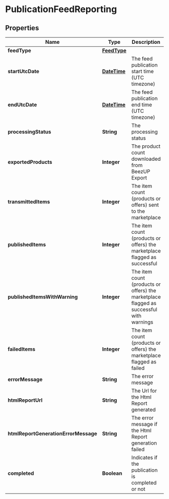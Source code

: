 
# PublicationFeedReporting

## Properties
Name | Type | Description | Notes
------------ | ------------- | ------------- | -------------
**feedType** | [**FeedType**](FeedType.md) |  | 
**startUtcDate** | [**DateTime**](DateTime.md) | The feed publication start time (UTC timezone) | 
**endUtcDate** | [**DateTime**](DateTime.md) | The feed publication end time (UTC timezone) |  [optional]
**processingStatus** | **String** | The processing status | 
**exportedProducts** | **Integer** | The product count downloaded from BeezUP Export |  [optional]
**transmittedItems** | **Integer** | The item count (products or offers) sent to the marketplace |  [optional]
**publishedItems** | **Integer** | The item count (products or offers) the marketplace flagged as successful |  [optional]
**publishedItemsWithWarning** | **Integer** | The item count (products or offers) the marketplace flagged as successful with warnings |  [optional]
**failedItems** | **Integer** | The item count (products or offers) the marketplace flagged as failed |  [optional]
**errorMessage** | **String** | The error message |  [optional]
**htmlReportUrl** | **String** | The Url for the Html Report generated |  [optional]
**htmlReportGenerationErrorMessage** | **String** | The error message if the Html Report generation failed |  [optional]
**completed** | **Boolean** | Indicates if the publication is completed or not |  [optional]




